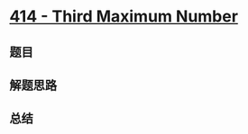 # [414 - Third Maximum Number](https://leetcode.com/problems/third-maximum-number/)

## 题目


## 解题思路


## 总结


